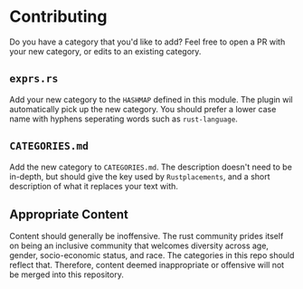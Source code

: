 # Contributing

Do you have a category that you'd like to add? Feel free to open a PR with your new category, or edits to an existing category.

## `exprs.rs`

Add your new category to the `HASHMAP` defined in this module. The plugin wil automatically pick up the 
new category. You should prefer a lower case name with hyphens seperating words such as `rust-language`.

## `CATEGORIES.md`

Add the new category to `CATEGORIES.md`. The description doesn't need to be in-depth, but should give the 
key used by `Rustplacements`, and a short description of what it replaces your text with.

## Appropriate Content

Content should generally be inoffensive. The rust community prides itself on being an inclusive community that
welcomes diversity across age, gender, socio-economic status, and race. The categories in this repo should 
reflect that. Therefore, content deemed inappropriate or offensive will not be merged into this repository.
